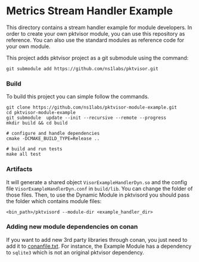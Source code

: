 # Metrics Stream Handler Example

This directory contains a stream handler example for module developers.
In order to create your own pktvisor module, you can use this repository as reference.
You can also use the standard modules as reference code for your own module.

This project adds pktvisor project as a git submodule using the command:
```
git submodule add https://github.com/ns1labs/pktvisor.git
```

### Build
To build this project you can simple follow the commands.
```
git clone https://github.com/ns1labs/pktvisor-module-example.git
cd pktvisor-module-example
git submodule  update --init --recursive --remote --progress
mkdir build && cd build

# configure and handle dependencies 
cmake -DCMAKE_BUILD_TYPE=Release ..

# build and run tests
make all test
```

### Artifacts
It will generate a shared object `VisorExampleHandlerDyn.so` and the config file `VisorExampleHandlerDyn.conf` in `build/lib`. 
You can change the folder of those files. Then, to use the Dynamic Module in pktvisord you should pass the folder which contains module files:
```
<bin_path>/pktvisord --module-dir <example_handler_dir>   
```

### Adding new module dependencies on conan
If you want to add new 3rd party libraries through conan, you just need to add it to [conanfile.txt](conanfile.txt).
For instance, the Example Module has a dependency to `sqlite3` which is not an original pktvisor dependency.
